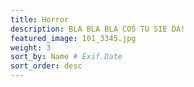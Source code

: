 ```yaml
---
title: Horror
description: BLA BLA BLA COŚ TU SIE DA! 
featured_image: 101_3345.jpg 
weight: 3
sort_by: Name # Exif.Date
sort_order: desc
---
```


